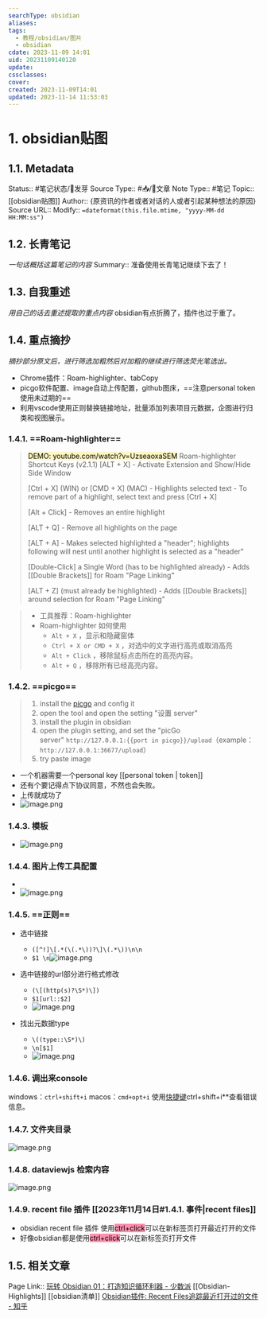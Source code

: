 ```yaml
---
searchType: obsidian
aliases: 
tags:
  - 教程/obsidian/图片
  - obsidian
cdate: 2023-11-09 14:01
uid: 20231109140120
update: 
cssclasses: 
cover: 
created: 2023-11-09T14:01
updated: 2023-11-14 11:53:03
---
```

# 1. obsidian贴图

## 1.1. Metadata
Status::    #笔记状态/🌱发芽
Source Type::  #📥/📰️文章
Note Type::  #笔记
Topic:: [[obsidian贴图]]
Author:: {原资讯的作者或者对话的人或者引起某种想法的原因}
Source URL:: 
Modify:: `=dateformat(this.file.mtime, "yyyy-MM-dd HH:MM:ss")`

## 1.2. 长青笔记
*一句话概括这篇笔记的内容*
Summary:: 准备使用长青笔记继续下去了！

## 1.3. 自我重述
*用自己的话去重述提取的重点内容*
obsidian有点折腾了，插件也过于重了。

## 1.4. 重点摘抄
*摘抄部分原文后，进行筛选加粗然后对加粗的继续进行筛选荧光笔选出。*

- Chrome插件：Roam-highlighter、tabCopy
- picgo软件配置、image自动上传配置，github图床，==注意personal token使用未过期的==
- 利用vscode使用正则替换链接地址，批量添加列表项目元数据，企图进行归类和视图展示。

### 1.4.1. ==Roam-highlighter==

><mark style="background: #FFF3A3A6;">DEMO: youtube.com/watch?v=UzseaoxaSEM</mark>
	Roam-highlighter Shortcut Keys (v2.1.1)
	[ALT + X] - Activate Extension and Show/Hide Side Window
>
> [Ctrl + X] (WIN) or [CMD + X] (MAC) - Highlights selected text - To remove part of a highlight, select text and press [Ctrl + X]
>
> [Alt + Click] - Removes an entire highlight
>
> [ALT + Q] - Remove all highlights on the page
>
> [ALT + A] - Makes selected highlighted a "header"; highlights following will nest until another highlight is selected as a "header"
>
> [Double-Click] a Single Word (has to be highlighted already) - Adds [[Double Brackets]] for Roam "Page Linking"
>
> [ALT + Z] (must already be highlighted) - Adds [[Double Brackets]] around selection for Roam "Page Linking"


> 
> - 工具推荐：Roam-highlighter
> - Roam-highlighter 如何使用
>   - `Alt + X` ，显示和隐藏窗体
>   - `Ctrl + X or CMD + X` ，对选中的文字进行高亮或取消高亮
>   - `Alt + Click` ，移除鼠标点击所在的高亮内容。
>   - `Alt + Q` ，移除所有已经高亮内容。

### 1.4.2. ==picgo==
> 1. install the [picgo](https://github.com/Molunerfinn/PicGo) and config it
> 2. open the tool and open the setting "设置 server"
> 3. install the plugin in obsidian
> 4. open the plugin setting, and set the "picGo server" `http://127.0.0.1:{{port in picgo}}/upload`（example：`http://127.0.0.1:36677/upload`）
> 5. try paste image

* 一个机器需要一个personal key [[personal token | token]]
* 还有个要记得点下协议同意，不然也会失败。
* 上传就成功了
* ![image.png](https://raw.githubusercontent.com/zaggerj/obsidian_picgo/main/obsidian20231109213618.png)
### 1.4.3. 模板


* ![image.png](https://raw.githubusercontent.com/zaggerj/obsidian_picgo/main/obsidian/pic20231108132000.png)
### 1.4.4. 图片上传工具配置 
  * 
  * ![image.png](https://raw.githubusercontent.com/zaggerj/obsidian_picgo/main/obsidian/pic20231108112226.png)



### 1.4.5. ==正则==
* 选中链接
	* `([^!]\[.*(\(.*\))?\]\(.*\))\n\n`
	* `$1 \n`![image.png](https://raw.githubusercontent.com/zaggerj/obsidian_picgo/main/obsidian20231109114412.png)

* 选中链接的url部分进行格式修改
	* `(\[(http(s)?\S*)\])`
	* `$1[url::$2]`
	* ![image.png](https://raw.githubusercontent.com/zaggerj/obsidian_picgo/main/obsidian/pic20231108191707.png)
*  找出元数据type
	* `\((type::\S*)\)`
	* `\n[$1]`
	* ![image.png](https://raw.githubusercontent.com/zaggerj/obsidian_picgo/main/obsidian/pic20231108183631.png)
### 1.4.6. 调出来console
windows：`ctrl+shift+i`
macos：`cmd+opt+i`
使用[快捷键](https://www.zhihu.com/search?q=%E5%BF%AB%E6%8D%B7%E9%94%AE&search_source=Entity&hybrid_search_source=Entity&hybrid_search_extra=%7B%22sourceType%22%3A%22answer%22%2C%22sourceId%22%3A3097956845%7D)ctrl+shift+i**查看错误信息。

### 1.4.7. 文件夹目录
![image.png](https:cdn.jsdelivr.net/gh/zaggerj/obsidian_picgo/obsidian/20231110144326.png)
### 1.4.8. dataviewjs 检索内容

![image.png](https://raw.githubusercontent.com/zaggerj/obsidian_picgo/main/obsidian20231112125644.png)
### 1.4.9. recent file 插件 [[2023年11月14日#1.4.1. 事件|recent files]]
* obsidian recent file 插件 使用<mark style="background: #FF5582A6;">ctrl+click</mark>可以在新标签页打开最近打开的文件
* 好像obsidian都是使用<mark style="background: #FF5582A6;">ctrl+click</mark>可以在新标签页打开文件

## 1.5. 相关文章
Page Link::  [玩转 Obsidian 01：打造知识循环利器 - 少数派](https://sspai.com/post/62414) [[Obsidian-Highlights]]
[[obsidian清单]]
[Obsidian插件: Recent Files追踪最近打开过的文件 - 知乎](https://zhuanlan.zhihu.com/p/660527886)

